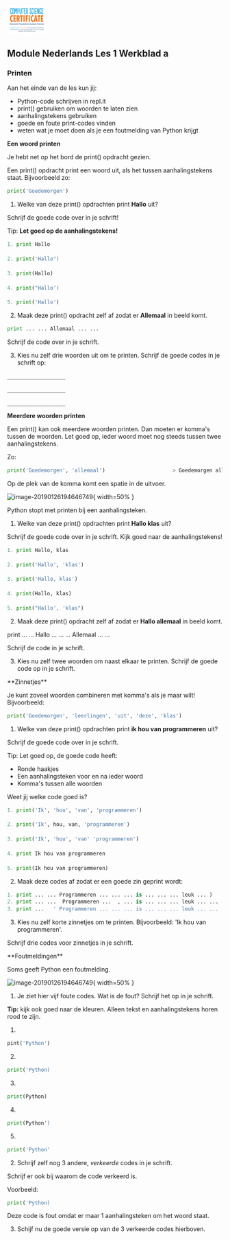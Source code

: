 <img src="../../img/Logo cs-certificate.jpg" style="zoom:9%"/>

## Module Nederlands Les 1 Werkblad a 

### Printen

Aan het einde van de les kun jij:

- Python-code schrijven in repl.it
- print() gebruiken om woorden te laten zien
- aanhalingstekens gebruiken 
- goede en foute print-codes vinden
- weten wat je moet doen als je een foutmelding van Python krijgt



**Een woord printen**

Je hebt net op het bord de print() opdracht gezien. 

Een print() opdracht print een woord uit, als het tussen aanhalingstekens staat. Bijvoorbeeld zo:

```python
print('Goedemorgen')
```

1) Welke van deze print() opdrachten print **Hallo** uit? 

Schrijf de goede code over in je schrift!

Tip: **Let goed op de aanhalingstekens!**

```python
1. print Hallo

2. print('Hallo")
        
3. print(Hallo)
        
4. print("Hallo')
        
5. print('Hallo')
```

2) Maak deze print() opdracht zelf af zodat er **Allemaal** in beeld komt.

```python
print ... ... Allemaal ... ...
```

Schrijf de code over in je schrift.



3) Kies nu zelf drie woorden uit om te printen. Schrijf de goede codes in je schrift op:

```___________________```

```___________________```

```___________________```

**Meerdere woorden printen**

Een print() kan ook meerdere woorden printen. Dan moeten er komma's tussen de woorden. Let goed op, ieder woord moet nog steeds tussen twee aanhalingstekens.

Zo:

```python
print('Goedemorgen', 'allemaal')                      > Goedemorgen allemaal
```

Op de plek van de komma komt een spatie in de uitvoer. 

![image-20190126194646749](../../img/image-20190126194716104.png){ width=50% }


Python stopt met printen bij een aanhalingsteken. 


1) Welke van deze print() opdrachten print **Hallo klas** uit? 

Schrijf de goede code over in je schrift. Kijk goed naar de aanhalingstekens!

```python
1. print Hallo, klas

2. print('Hallo', 'klas')

3. print('Hallo, klas')

4. print(Hallo, klas)

5. print("Hallo', 'klas")
```


2) Maak deze print() opdracht zelf af zodat er **Hallo allemaal** in beeld komt.

print ... ... Hallo ... ... ... Allemaal ... ...

Schrijf de code in je schrift.

3) Kies nu zelf twee woorden om naast elkaar te printen. 
Schrijf de goede code op in je schrift.




 <div style="page-break-after: always;"></div>
**Zinnetjes**

Je kunt zoveel woorden combineren met komma's als je maar wilt!
Bijvoorbeeld:
```python
print('Goedemorgen', 'leerlingen', 'uit', 'deze', 'klas')
```

1) Welke van deze print() opdrachten print **ik hou van programmeren** uit? 

Schrijf de goede code over in je schrift.

Tip: Let goed op, de goede code heeft:

* Ronde haakjes
* Een aanhalingsteken voor en na ieder woord
* Komma's tussen alle woorden

Weet jij welke code goed is?

```python
1. print('Ik', 'hou', 'van', 'programmeren')

2. print('Ik', hou, van, 'programmeren')

3. print('Ik', 'hou', 'van' 'programmeren')

4. print Ik hou van programmeren

5. print(Ik hou van programmeren)
```



2) Maak deze codes af zodat er een goede zin geprint wordt:

```python
1. print ... ... Programmeren ... ... ... is ... ... ... leuk ... )
2. print ... ...  Programmeren ...  , ... is ... ... ... leuk ... ...
3. print ...   ' Programmeren ... ... ... is ... ... ... leuk ... ...
```



3) Kies nu zelf korte zinnetjes om te printen. Bijvoorbeeld: 'Ik hou van programmeren'.

Schrijf drie codes voor zinnetjes in je schrift.







 <div style="page-break-after: always;"></div>
**Foutmeldingen**

Soms geeft Python een foutmelding. 

![image-20190126194646749](../../img/image-20190126194646749.png){ width=50% }



1) Je ziet hier vijf foute codes. Wat is de fout? Schrijf het op in je schrift.

**Tip:** kijk ook goed naar de kleuren. Alleen tekst en aanhalingstekens horen rood te zijn.

1.
```python
pint('Python')
```

2.
```python
print('Python)
```

3.
```python
print(Python)
```

4.
```python
print(Python')
```

5.
```python
print('Python'
```

2) Schrijf zelf nog 3 andere, *verkeerde* codes in je schrift. 

Schrijf er ook bij waarom de code verkeerd is.

Voorbeeld: 

```python
print('Python)
```

Deze code is fout omdat er maar 1 aanhalingsteken om het woord staat.



3) Schijf nu de goede versie op van de 3 verkeerde codes hierboven.


